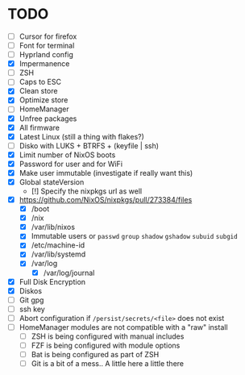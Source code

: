 # TODO

- [ ] Cursor for firefox
- [ ] Font for terminal
- [ ] Hyprland config
- [x] Impermanence
- [ ] ZSH
- [ ] Caps to ESC
- [x] Clean store
- [x] Optimize store
- [ ] HomeManager
- [x] Unfree packages
- [x] All firmware
- [x] Latest Linux (still a thing with flakes?)
- [ ] Disko with LUKS + BTRFS + (keyfile | ssh)
- [x] Limit number of NixOS boots
- [x] Password for user and for WiFi
- [x] Make user immutable (investigate if really want this)
- [x] Global stateVersion
  - [!] Specify the nixpkgs url as well
- [x] https://github.com/NixOS/nixpkgs/pull/273384/files
  - [x] /boot
  - [x] /nix
  - [x] /var/lib/nixos
  - [x] Immutable users or `passwd` `group` `shadow` `gshadow` `subuid` `subgid`
  - [x] /etc/machine-id
  - [x] /var/lib/systemd
  - [x] /var/log
    - [x] /var/log/journal
- [x] Full Disk Encryption
- [x] Diskos
- [ ] Git gpg
- [ ] ssh key
- [ ] Abort configuration if `/persist/secrets/<file>` does not exist
- [ ] HomeManager modules are not compatible with a "raw" install
  - [ ] ZSH is being configured with manual includes
  - [ ] FZF is being configured with module options
  - [ ] Bat is being configured as part of ZSH
  - [ ] Git is a bit of a mess.. A little here a little there
